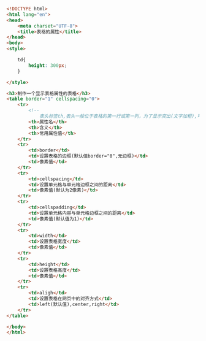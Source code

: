 
<BlogInfo id="370" title="22.表格的属性" author="白日梦想猿" pv=0 read_times=0 pre_cost_time=0分51秒 category="html5学习" tag_list="['html5学习']" create_time="2020.07.15 13:59:47" update_time="2022.04.11 10:34:50" />

```html
<!DOCTYPE html>
<html lang="en">
<head>
    <meta charset="UTF-8">
    <title>表格的属性</title>
</head>
<body>
<style>

    td{
        height: 300px;
    }

</style>

<h3>制作一个显示表格属性的表格</h3>
<table border="1" cellspacing="0">
    <tr>
        <!--
            表头标签th,表头一般位于表格的第一行或第一列，为了显示突出(文字加粗),可以为表头使用th标签来达到效果-->
        <th>属性名</th>
        <th>含义</th>
        <th>常用属性值</th>
    </tr>
    <tr>
        <td>border</td>
        <td>设置表格的边框(默认值border="0",无边框)</td>
        <td>像素值</td>
    </tr>
    <tr>
        <td>cellspacing</td>
        <td>设置单元格与单元格边框之间的距离</td>
        <td>像素值(默认为2像素)</td>
    </tr>
    <tr>
        <td>cellspadding</td>
        <td>设置单元格内容与单元格边框之间的距离</td>
        <td>像素值(默认值为1)</td>
    </tr>
    <tr>
        <td>width</td>
        <td>设置表格宽度</td>
        <td>像素值</td>
    </tr>
    <tr>
        <td>height</td>
        <td>设置表格高度</td>
        <td>像素值</td>
    </tr>
    <tr>
        <td>aligh</td>
        <td>设置表格在网页中的对齐方式</td>
        <td>left(默认值),center,right</td>
    </tr>
</table>

</body>
</html>
```
